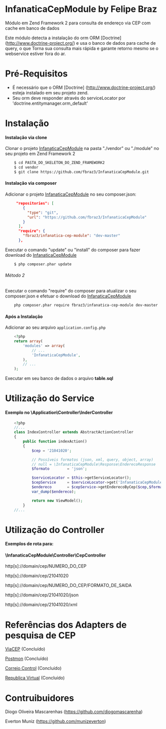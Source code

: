 # InfanaticaCepModule by Felipe Braz

Módulo em Zend Framework 2 para consulta de endereço via CEP com cache em banco de dados

Este módulo detecta a instalação do orm ORM [Doctrine] (http://www.doctrine-project.org/) e usa o banco de dados para cache de query, o que Torna sua consulta mais rápida e garante retorno mesmo se o webservice estiver fora do ar.

# Pré-Requisitos
- É necessário que o ORM [Doctrine] (http://www.doctrine-project.org/) esteja instalado em seu projeto zend.
- Seu orm deve responder através do serviceLocator por 'doctrine.entitymanager.orm_default'

# Instalação

#### Instalação via clone

Clonar o projeto [InfanaticaCepModule](https://github.com/fbraz3/InfanaticaCepModule.git) na pasta "./vendor" ou "./module" no seu projeto em Zend Framework 2

```bash
    $ cd PASTA_DO_SKELETON_DO_ZEND_FRAMEWORK2
    $ cd vendor
    $ git clone https://github.com/fbraz3/InfanaticaCepModule.git
```

#### Instalação via composer

Adicionar o projeto [InfanaticaCepModule](https://github.com/fbraz3/InfanaticaCepModule.git) no seu composer.json:


```json
     "repositories": [
        {
          "type": "git",
          "url": "https://github.com/fbraz3/InfanaticaCepModule"
        }
      ],
      "require": {
        "fbraz3/infanatica-cep-module": "dev-master"
      },
```
Executar o comando "update" ou "install" do composer para fazer download do [InfanaticaCepModule](https://github.com/fbraz3/InfanaticaCepModule)

```bash
    $ php composer.phar update
```

###### Método 2

Executar o comando "require" do composer para atualizar o seu composer.json e efetuar o download do [InfanaticaCepModule](https://github.com/fbraz3/InfanaticaCepModule)

```bash
	php composer.phar require fbraz3/infanatica-cep-module dev-master
```


#### Após a Instalação

Adicionar ao seu arquivo `application.config.php` 

```php
    <?php
    return array(
        'modules' => array(
            // ...
            'InfanaticaCepModule',
        ),
        // ...
    );
```

Executar em seu banco de dados o arquivo **table.sql**

# Utilização do Service 
#### Exemplo no \Application\Controller\InderController

```php
	<?php
	//...
	class IndexController extends AbstractActionController
	{
		public function indexAction()
	    {
			$cep = '21041020';

			// Possíveis formatos (json, xml, query, object, array)
			// null = \InfanaticaCepModule\Response\EnderecoResponse
			$formato        = 'json';

			$serviceLocator = $this->getServiceLocator();
			$cepService     = $serviceLocator->get('InfanaticaCepModule\Service\CepService');
			$endereco       = $cepService->getEnderecoByCep($cep,$formato);
			var_dump($endereco);

	        return new ViewModel();
	    }
    //...
```

# Utilização do Controller 
#### Exemplos de rota para:
#### \InfanaticaCepModule\Controller\CepController


http[s]://domain/cep/NUMERO_DO_CEP</div>

http[s]://domain/cep/21041020</div>

http[s]://domain/cep/NUMERO_DO_CEP/FORMATO_DE_SAIDA</div>

http[s]://domain/cep/21041020/json

http[s]://domain/cep/21041020/xml


# Referências dos Adapters de pesquisa de CEP

[ViaCEP](http://viacep.com.br/) (Concluído)

[Postmon](http://postmon.com.br/) (Concluído)

[Correio Control](http://avisobrasil.com.br/correio-control/api-de-consulta-de-cep/) (Concluído)

[Republica Virtual](http://www.republicavirtual.com.br/cep/) (Concluído)


# Contruibuidores

Diogo Oliveira Mascarenhas (https://github.com/diogomascarenha)

Everton Muniz (https://github.com/munizeverton)